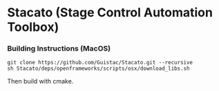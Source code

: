 # Stacato (Stage Control Automation Toolbox)

### Building Instructions (MacOS)

```
git clone https://github.com/Guistac/Stacato.git --recursive
sh Stacato/deps/openframeworks/scripts/osx/download_libs.sh
```

Then build with cmake.
